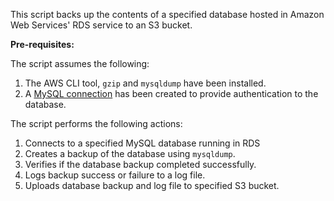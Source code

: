 This script backs up the contents of a specified database hosted in Amazon Web Services' RDS service to an S3 bucket.

**Pre-requisites:**

The script assumes the following:

1. The AWS CLI tool, `gzip` and `mysqldump` have been installed.
2. A [MySQL connection](https://dev.mysql.com/doc/refman/5.6/en/mysql-config-editor.html) has been created to provide authentication to the database.

The script performs the following actions:

1. Connects to a specified MySQL database running in RDS
2. Creates a backup of the database using `mysqldump`.
3. Verifies if the database backup completed successfully.
4. Logs backup success or failure to a log file.
5. Uploads database backup and log file to specified S3 bucket.